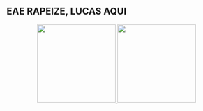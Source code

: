 ## EAE RAPEIZE, LUCAS AQUI

<div align="center">
  <a href="https://github.com/LucasssDamasio">
  <img height="180em" src="https://github-readme-stats.vercel.app/api?username=LucasssDamasio&show_icons=true&theme=tokyonight&include_all_commits=true&count_private=true"/>
  <img height="180em" src="https://github-readme-stats.vercel.app/api/top-langs/?username=LucasssDamasio&layout=compact&langs_count=7&theme=tokyonight"/>
</div>
